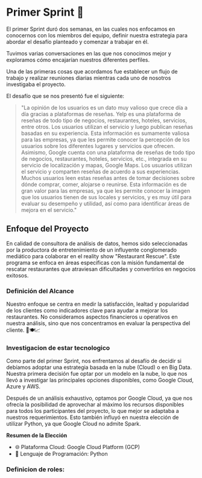 # **Primer Sprint** 📌

El primer Sprint duró dos semanas, en las cuales nos enfocamos en conocernos con los miembros del equipo, definir nuestra estrategia para abordar el desafío planteado y comenzar a trabajar en él.

Tuvimos varias conversaciones en las que nos conocimos mejor y exploramos cómo encajarían nuestros diferentes perfiles.

Una de las primeras cosas que acordamos fue establecer un flujo de trabajo y realizar reuniones diarias mientras cada uno de nosotros investigaba el proyecto.

El desafío que se nos presentó fue el siguiente:

> "La opinión de los usuarios es un dato muy valioso que crece día a día gracias a plataformas de reseñas. Yelp es una plataforma de reseñas de todo tipo de negocios, restaurantes, hoteles, servicios, entre otros. Los usuarios utilizan el servicio y luego publican reseñas basadas en su experiencia. Esta información es sumamente valiosa para las empresas, ya que les permite conocer la percepción de los usuarios sobre los diferentes lugares y servicios que ofrecen. Asimismo, Google cuenta con una plataforma de reseñas de todo tipo de negocios, restaurantes, hoteles, servicios, etc., integrada en su servicio de localización y mapas, Google Maps. Los usuarios utilizan el servicio y comparten reseñas de acuerdo a sus experiencias. Muchos usuarios leen estas reseñas antes de tomar decisiones sobre dónde comprar, comer, alojarse o reunirse. Esta información es de gran valor para las empresas, ya que les permite conocer la imagen que los usuarios tienen de sus locales y servicios, y es muy útil para evaluar su desempeño y utilidad, así como para identificar áreas de mejora en el servicio."

## Enfoque del Proyecto

En calidad de consultora de análisis de datos, hemos sido seleccionadas por la productora de entretenimiento de un influyente conglomerado mediático para colaborar en el reality show "Restaurant Rescue". Este programa se enfoca en áreas específicas con la misión fundamental de rescatar restaurantes que atraviesan dificultades y convertirlos en negocios exitosos.

### Definición del Alcance

Nuestro enfoque se centra en medir la satisfacción, lealtad y popularidad de los clientes como indicadores clave para ayudar a mejorar los restaurantes. No consideramos aspectos financieros u operativos en nuestra análisis, sino que nos concentramos en evaluar la perspectiva del cliente. 👥🍽️📈

### Investigacion de estar tecnologico


Como parte del primer Sprint, nos enfrentamos al desafío de decidir si debíamos adoptar una estrategia basada en la nube (Cloud) o en Big Data. Nuestra primera decisión fue optar por un modelo en la nube, lo que nos llevó a investigar las principales opciones disponibles, como Google Cloud, Azure y AWS.

Después de un análisis exhaustivo, optamos por Google Cloud, ya que nos ofrecía la posibilidad de aprovechar al máximo los recursos disponibles para todos los participantes del proyecto, lo que mejor se adaptaba a nuestros requerimientos. Esto también influyó en nuestra elección de utilizar Python, ya que Google Cloud no admite Spark.

**Resumen de la Elección**
- 🌐 Plataforma Cloud: Google Cloud Platform (GCP)
- 🐍 Lenguaje de Programación: Python

### Definicion de roles:
